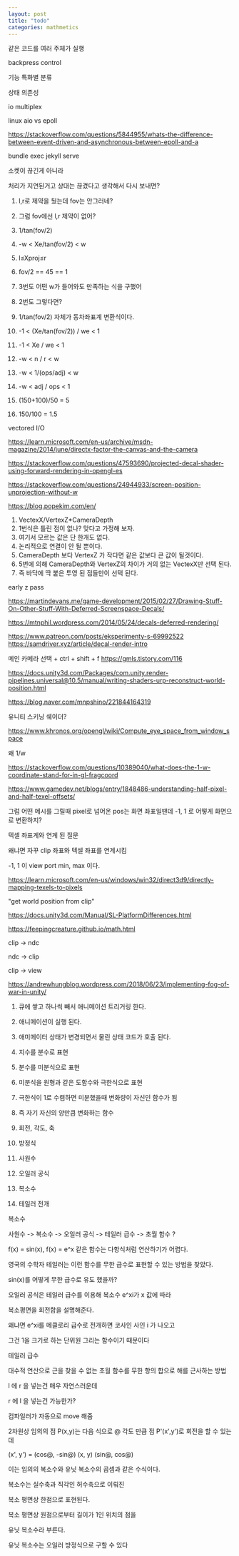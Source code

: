 ```yaml
---
layout: post
title: "todo"
categories: mathmetics
---
```


같은 코드를 여러 주체가 실행

backpress control

기능 특화별 분류

상태 의존성

io multiplex

linux aio vs epoll

https://stackoverflow.com/questions/5844955/whats-the-difference-between-event-driven-and-asynchronous-between-epoll-and-a


bundle exec jekyll serve



소켓이 끊긴게 아니라 

처리가 지연된거고 상대는 끊겼다고 생각해서 다시 보내면?

1. l,r로 제약을 뒀는데 fov는 안그러네?
2. 그럼 fov에선 l,r 제약이 없어?


1. 1/tan(fov/2) 
2. -w < Xe/tan(fov/2)  < w
3. l≤Xproj≤r
4. fov/2 == 45 == 1
5. 3번도 어떤 w가 들어와도 만족하는 식을 구했어
6. 2번도 그렇다면?
7. 1/tan(fov/2) 자체가 동차좌표계 변환식이다.
8. -1 < (Xe/tan(fov/2)) / we < 1
9. -1 < Xe / we < 1 
10. -w < n / r < w
11. -w < 1/(ops/adj) < w
12. -w < adj / ops < 1
13. (150+100)/50 = 5
14. 150/100 = 1.5


vectored I/O


https://learn.microsoft.com/en-us/archive/msdn-magazine/2014/june/directx-factor-the-canvas-and-the-camera

https://stackoverflow.com/questions/47593690/projected-decal-shader-using-forward-rendering-in-opengl-es

https://stackoverflow.com/questions/24944933/screen-position-unprojection-without-w

https://blog.popekim.com/en/

1. VectexX/VertexZ*CameraDepth
2. 1번식은 틀린 점이 없나? 맞다고 가정해 보자.
3. 여기서 모르는 값은 단 한개도 없다.
4. 논리적으로 연결이 안 될 뿐이다.
5. CameraDepth 보다 VertexZ 가 작다면 같은 값보다 큰 값이 될것이다.
6. 5번에 의해 CameraDepth와 VertexZ의 차이가 거의 없는 VectexX만 선택 된다.
7. 즉 바닥에 딱 붙은 투영 된 점들만이 선택 된다.


early z pass

https://martindevans.me/game-development/2015/02/27/Drawing-Stuff-On-Other-Stuff-With-Deferred-Screenspace-Decals/

https://mtnphil.wordpress.com/2014/05/24/decals-deferred-rendering/

https://www.patreon.com/posts/eksperimenty-s-69992522
https://samdriver.xyz/article/decal-render-intro

메인 카메라 선택 + ctrl + shift + f
https://gmls.tistory.com/116


https://docs.unity3d.com/Packages/com.unity.render-pipelines.universal@10.5/manual/writing-shaders-urp-reconstruct-world-position.html

https://blog.naver.com/mnpshino/221844164319


유니티 스키닝 쉐이더?

https://www.khronos.org/opengl/wiki/Compute_eye_space_from_window_space

왜 1/w

https://stackoverflow.com/questions/10389040/what-does-the-1-w-coordinate-stand-for-in-gl-fragcoord


https://www.gamedev.net/blogs/entry/1848486-understanding-half-pixel-and-half-texel-offsets/

그럼 어떤 메시를 그릴때 pixel로 넘어온 pos는 화면 좌표일땐데
-1, 1 로 어떻게 화면으로 변환하지?

텍셀 좌표계와 연계 된 질문

왜냐면 자꾸 clip 좌표와 텍셀 좌표를 연계시킴


-1, 1 이 view port min, max 이다.


https://learn.microsoft.com/en-us/windows/win32/direct3d9/directly-mapping-texels-to-pixels


"get world position from clip"

https://docs.unity3d.com/Manual/SL-PlatformDifferences.html

https://feepingcreature.github.io/math.html

clip -> ndc

ndc -> clip 

clip -> view


https://andrewhungblog.wordpress.com/2018/06/23/implementing-fog-of-war-in-unity/



1. 큐에 쌓고 하나씩 빼서 애니메이션 트리거링 한다.
2. 애니메이션이 실행 된다.
3. 애미메이터 상태가 변경되면서 물린 상태 코드가 호출 된다.



1. 지수를 분수로 표현
2. 분수를 미분식으로 표현
3. 미분식을 원형과 같은 도함수와 극한식으로 표현
4. 극한식이 1로 수렴하면 미분했을때 변화량이 자신인 함수가 됨
5. 즉 자기 자신의 양만큼 변화하는 함수


1. 회전, 각도, 축
2. 방정식


1. 사원수
2. 오일러 공식
3. 복소수
4. 테일러 전개

복소수 

사원수 -> 복소수 -> 오일러 공식 -> 테일러 급수 -> 초월 함수 ?



f(x) = sin(x), f(x) = e^x 같은 함수는 다항식처럼 연산하기가 어렵다.

영국의 수학자 테일러는 이런 함수를 무한 급수로 표현할 수 있는 방법을 찾았다.


sin(x)를 어떻게 무한 급수로 유도 했을까?



오일러 공식은 테일러 급수를 이용해 복소수 e^xi가 x 값에 따라 

복소평면을 회전함을 설명해준다.

왜냐면 e^xi를 메클로리 급수로 전개하면 코사인 사인 i 가 나오고 

그건 1을 크기로 하는 단위원 그리는 함수이기 때문이다

테일러 급수

대수적 연산으로 근을 찾을 수 없는 초월 함수를 무한 항의 합으로 해를 근사하는 방법




l 에 r 을 넣는건 매우 자연스러운데

r 에 l 을 넣는건 가능한가?

컴파일러가 자동으로 move 해줌







2차원상 임의의 점 P(x,y)는 다음 식으로 @ 각도 만큼 점 P'(x',y')로 회전을 할 수 있는데

(x', y') = (cos@, -sin@) (x, y)
           (sin@, cos@)         

이는 임의의 복소수와 유닛 복소수의 곱셈과 같은 수식이다.










복소수는 실수축과 직각인 허수축으로 이뤄진 

복소 평면상 한점으로 표현된다.





복소 평면상 원점으로부터 길이가 1인 위치의 점을

유닛 복소수라 부른다.

유닛 복소수는 오일러 방정식으로 구할 수 있다